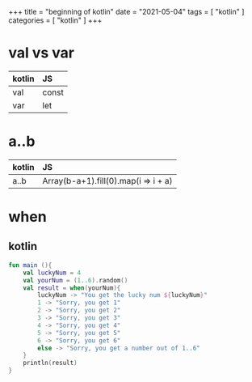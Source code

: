 +++
title = "beginning of kotlin"
date = "2021-05-04"
tags = [ "kotlin" ]
categories = [ "kotlin" ]
+++

# val vs var
| kotlin | JS    |
| :---   | :---  |
| val    | const |
| var    | let   |

# a..b
| kotlin | JS                                   |
| :---   | :---                                 |
| a..b   | Array(b-a+1).fill(0).map(i => i + a) |

# when
## kotlin
```kotlin
fun main (){
	val luckyNum = 4
	val yourNum = (1..6).random()
	val result = when(yourNum){
		luckyNum -> "You get the lucky num ${luckyNum}"
		1 -> "Sorry, you get 1"
		2 -> "Sorry, you get 2"
		3 -> "Sorry, you get 3"
		4 -> "Sorry, you get 4"
		5 -> "Sorry, you get 5"
		6 -> "Sorry, you get 6"
		else -> "Sorry, you get a number out of 1..6"
	}
	println(result)
}
```

